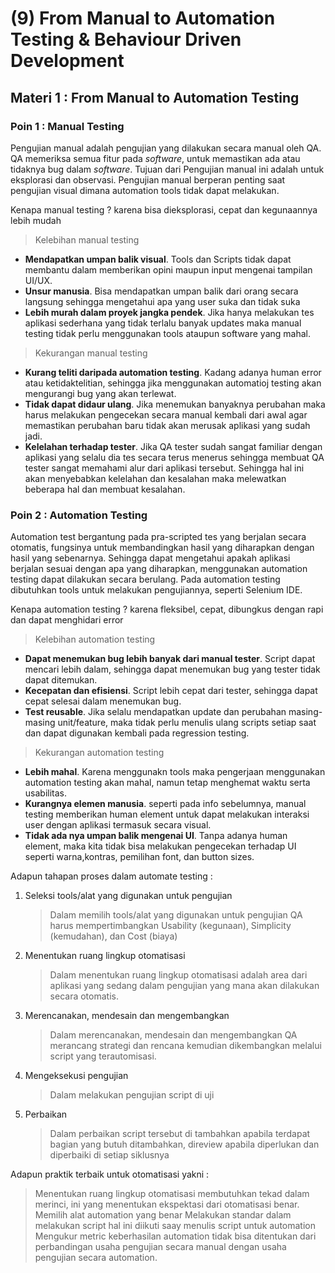 # (9) From Manual to Automation Testing & Behaviour Driven Development
## Materi 1 : From Manual to Automation Testing
### Poin 1 : Manual Testing
Pengujian manual adalah pengujian yang dilakukan secara manual oleh QA. QA memeriksa semua fitur pada _software_, untuk memastikan ada atau tidaknya bug dalam _software_. Tujuan dari Pengujian manual ini adalah untuk eksplorasi dan observasi.
Pengujian manual berperan penting saat pengujian visual dimana automation tools tidak dapat melakukan.

Kenapa manual testing ? karena bisa dieksplorasi, cepat dan kegunaannya lebih mudah

> Kelebihan manual testing
- **Mendapatkan umpan balik visual**. Tools dan Scripts tidak dapat membantu dalam memberikan opini maupun input mengenai tampilan UI/UX.
- **Unsur manusia**. Bisa mendapatkan umpan balik dari orang secara langsung sehingga mengetahui apa yang user suka dan tidak suka
- **Lebih murah dalam proyek jangka pendek**. Jika hanya melakukan tes aplikasi sederhana yang tidak terlalu banyak updates maka manual testing tidak perlu menggunakan tools ataupun software yang mahal.

> Kekurangan manual testing
- **Kurang teliti daripada automation testing**. Kadang adanya human error atau ketidaktelitian, sehingga jika menggunakan automatioj testing akan mengurangi bug yang akan terlewat.
- **Tidak dapat didaur ulang**. Jika menemukan banyaknya perubahan maka harus melakukan pengecekan secara manual kembali dari awal agar memastikan perubahan baru tidak akan merusak aplikasi yang sudah jadi.
- **Kelelahan terhadap tester**. Jika QA tester sudah sangat familiar dengan aplikasi yang selalu dia tes secara terus menerus sehingga membuat QA tester sangat memahami alur dari aplikasi tersebut. Sehingga hal ini akan menyebabkan kelelahan dan kesalahan maka melewatkan beberapa hal dan membuat kesalahan.

### Poin 2 : Automation Testing
Automation test bergantung pada pra-scripted tes yang berjalan secara otomatis, fungsinya untuk membandingkan hasil yang diharapkan dengan hasil yang sebenarnya. Sehingga dapat mengetahui apakah aplikasi berjalan sesuai dengan apa yang diharapkan,  menggunakan automation testing dapat dilakukan secara berulang. Pada automation testing dibutuhkan tools untuk melakukan pengujiannya, seperti Selenium IDE.

Kenapa automation testing ? karena fleksibel, cepat, dibungkus dengan rapi dan dapat menghidari error

> Kelebihan automation testing
- **Dapat menemukan bug lebih banyak dari manual tester**. Script dapat mencari lebih dalam, sehingga dapat menemukan bug yang tester tidak dapat ditemukan.
- **Kecepatan dan efisiensi**. Script lebih cepat dari tester, sehingga dapat cepat selesai dalam menemukan bug.
- **Test reusable**. Jika selalu mendapatkan update dan perubahan masing-masing unit/feature, maka tidak perlu menulis ulang scripts setiap saat dan dapat digunakan kembali pada regression testing.

> Kekurangan automation testing
- **Lebih mahal**. Karena menggunakn tools maka pengerjaan menggunakan automation testing akan mahal, namun tetap menghemat waktu serta usabilitas.
- **Kurangnya elemen manusia**. seperti pada info sebelumnya, manual testing memberikan human element untuk dapat melakukan interaksi user dengan aplikasi termasuk secara visual.
- **Tidak ada nya umpan balik mengenai UI**. Tanpa adanya human element, maka kita tidak bisa melakukan pengecekan terhadap UI seperti warna,kontras, pemilihan font, dan button sizes.

Adapun tahapan proses dalam automate testing :
1. Seleksi tools/alat yang digunakan untuk pengujian
   > Dalam memilih tools/alat yang digunakan untuk pengujian QA harus mempertimbangkan Usability (kegunaan), Simplicity (kemudahan), dan Cost (biaya)

2. Menentukan ruang lingkup otomatisasi
   > Dalam menentukan ruang lingkup otomatisasi adalah area dari aplikasi yang sedang dalam pengujian yang mana akan dilakukan secara otomatis.

3. Merencanakan, mendesain dan mengembangkan
   > Dalam merencanakan, mendesain dan mengembangkan QA merancang strategi dan rencana kemudian dikembangkan melalui script yang terautomisasi.

4. Mengeksekusi pengujian
   > Dalam melakukan pengujian script di uji

5. Perbaikan
   > Dalam perbaikan script tersebut di tambahkan apabila terdapat bagian yang butuh ditambahkan, direview apabila diperlukan dan diperbaiki di setiap siklusnya

Adapun praktik terbaik untuk otomatisasi yakni :
> Menentukan ruang lingkup otomatisasi membutuhkan tekad dalam merinci, ini yang menentukan ekspektasi dari otomatisasi benar.
> Memilih alat automation yang benar
> Melakukan standar dalam melakukan script hal ini diikuti saay menulis script untuk automation
> Mengukur metric keberhasilan automation tidak bisa ditentukan dari perbandingan usaha pengujian secara manual dengan usaha pengujian secara automation.



